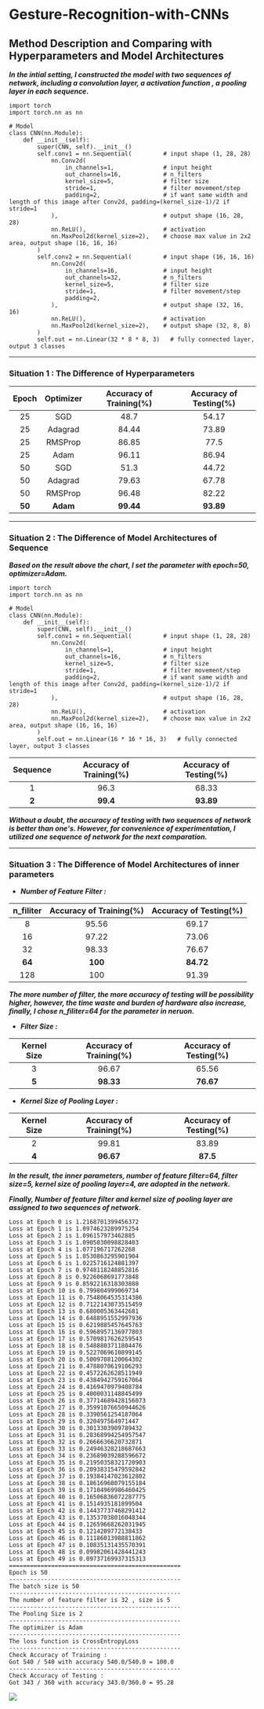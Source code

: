 # Gesture-Recognition-with-CNNs

Method Description and Comparing with Hyperparameters and Model Architectures
---
***In the intial setting, I constructed the model with two sequences of network, including a convolution layer, a activation function , a pooling layer in each sequence.***

```python==
import torch
import torch.nn as nn

# Model
class CNN(nn.Module):
    def __init__(self):
        super(CNN, self).__init__()
        self.conv1 = nn.Sequential(         # input shape (1, 28, 28)
            nn.Conv2d(
                in_channels=1,              # input height
                out_channels=16,            # n_filters
                kernel_size=5,              # filter size
                stride=1,                   # filter movement/step
                padding=2,                  # if want same width and length of this image after Conv2d, padding=(kernel_size-1)/2 if stride=1
            ),                              # output shape (16, 28, 28)
            nn.ReLU(),                      # activation
            nn.MaxPool2d(kernel_size=2),    # choose max value in 2x2 area, output shape (16, 16, 16)
        )
        self.conv2 = nn.Sequential(         # input shape (16, 16, 16)
            nn.Conv2d(
                in_channels=16,             # input height
                out_channels=32,            # n_filters
                kernel_size=5,              # filter size
                stride=1,                   # filter movement/step
                padding=2,
            ),                              # output shape (32, 16, 16)
            nn.ReLU(),                      # activation
            nn.MaxPool2d(kernel_size=2),    # output shape (32, 8, 8)
        )
        self.out = nn.Linear(32 * 8 * 8, 3)   # fully connected layer, output 3 classes
```
---
### Situation 1 : The Difference of Hyperparameters
| Epoch | Optimizer | Accuracy of Training(%) | Accuracy of Testing(%) |
|:----------:|:---------:|:--------------------:|:-------------------:|
|     25     |    SGD    |48.7|54.17|
|     25     |  Adagrad  |84.44|73.89|
|     25     |  RMSProp  |86.85|77.5|
|     25     |   Adam    |96.11|86.94|
|     50     |    SGD    |51.3|44.72|
|     50     |  Adagrad  |79.63|67.78|
|     50     |  RMSProp  |96.48|82.22|
|    **50**     |   **Adam**    |**99.44**|**93.89**|
---
### Situation 2 : The Difference of Model Architectures of Sequence
***Based on the result above the chart, I set the parameter with epoch=50, optimizer=Adam.***

```python==
import torch
import torch.nn as nn

# Model
class CNN(nn.Module):
    def __init__(self):
        super(CNN, self).__init__()
        self.conv1 = nn.Sequential(         # input shape (1, 28, 28)
            nn.Conv2d(
                in_channels=1,              # input height
                out_channels=16,            # n_filters
                kernel_size=5,              # filter size
                stride=1,                   # filter movement/step
                padding=2,                  # if want same width and length of this image after Conv2d, padding=(kernel_size-1)/2 if stride=1
            ),                              # output shape (16, 28, 28)
            nn.ReLU(),                      # activation
            nn.MaxPool2d(kernel_size=2),    # choose max value in 2x2 area, output shape (16, 16, 16)
        )
        self.out = nn.Linear(16 * 16 * 16, 3)   # fully connected layer, output 3 classes
```

| Sequence | Accuracy of Training(%) | Accuracy of Testing(%) |
|:--------:|:-----------------------:|:----------------------:|
|    1     |          96.3           |         68.33          |
|  **2**   |        **99.4**         |       **93.89**        |

***Without a doubt, the accuracy of testing with two sequences of network is better than one's. However, for convenience of experimentation, I utilized one sequence of network for the next comparation.***

---
### Situation 3 : The Difference of Model Architectures of inner parameters

* ***Number of Feature Filter :***

| n_filiter | Accuracy of Training(%) | Accuracy of Testing(%) |
|:--------:|:-----------------------:|:----------------------:|
|    8     |          95.56           |         69.17         |
|  16   |        97.22         |       73.06      |
|  32   |        98.33         |       76.67     |
|  **64**   |        **100**         |       **84.72**      |
|  128   |        100         |       91.39      |

***The more number of filter, the more accuracy of testing will be possibility higher, however, the time waste and burden of hardware also increase, finally, I chose n_filiter=64 for the parameter in neruon.*** 
* ***Filter Size :***

| Kernel Size | Accuracy of Training(%) | Accuracy of Testing(%) |
|:--------:|:-----------------------:|:----------------------:|
|    3     |          96.67           |         65.56         |
|  **5**   |        **98.33**         |       **76.67**      |

* ***Kernel Size of Pooling Layer :***

| Kernel Size | Accuracy of Training(%) | Accuracy of Testing(%) |
|:--------:|:-----------------------:|:----------------------:|
|    2     |          99.81           |         83.89         |
|  **4**   |        **96.67**         |       **87.5**      |

***In the result, the inner parameters, number of feature filter=64, filter size=5, kernel size of pooling layer=4, are adopted in the network.***

***Finally, Number of feature filter and kernel size of pooling layer are assigned to two sequences of network.***

```
Loss at Epoch 0 is 1.2168701399456372
Loss at Epoch 1 is 1.0974623289975254
Loss at Epoch 2 is 1.096157973462885
Loss at Epoch 3 is 1.0905030098828403
Loss at Epoch 4 is 1.077196717262268
Loss at Epoch 5 is 1.0530863295901904
Loss at Epoch 6 is 1.0225716124881397
Loss at Epoch 7 is 0.9748118248852816
Loss at Epoch 8 is 0.9226068691773848
Loss at Epoch 9 is 0.8592216318303888
Loss at Epoch 10 is 0.799804999069734
Loss at Epoch 11 is 0.7548064535314386
Loss at Epoch 12 is 0.7122143073515459
Loss at Epoch 13 is 0.680005363442681
Loss at Epoch 14 is 0.6488951552997936
Loss at Epoch 15 is 0.6219885457645763
Loss at Epoch 16 is 0.5968957136977803
Loss at Epoch 17 is 0.5709817626259543
Loss at Epoch 18 is 0.5488803711804476
Loss at Epoch 19 is 0.5227069610899145
Loss at Epoch 20 is 0.5009708120064302
Loss at Epoch 21 is 0.4788070619106293
Loss at Epoch 22 is 0.4572262628511949
Loss at Epoch 23 is 0.4384942759167064
Loss at Epoch 24 is 0.4169470979408784
Loss at Epoch 25 is 0.4000031148845499
Loss at Epoch 26 is 0.37714689428156073
Loss at Epoch 27 is 0.35991076650944626
Loss at Epoch 28 is 0.3390561254187064
Loss at Epoch 29 is 0.320497564971447
Loss at Epoch 30 is 0.3013303909789432
Loss at Epoch 31 is 0.28368994254957547
Loss at Epoch 32 is 0.2666636620732871
Loss at Epoch 33 is 0.24946328218687663
Loss at Epoch 34 is 0.23689039288596672
Loss at Epoch 35 is 0.21950358321720903
Loss at Epoch 36 is 0.20938315479592842
Loss at Epoch 37 is 0.19384147023612802
Loss at Epoch 38 is 0.18616960079155184
Loss at Epoch 39 is 0.17104969986460425
Loss at Epoch 40 is 0.16506836072287775
Loss at Epoch 41 is 0.1514935181899504
Loss at Epoch 42 is 0.14437737468291412
Loss at Epoch 43 is 0.13537038016048344
Loss at Epoch 44 is 0.12659668262031945
Loss at Epoch 45 is 0.1214209772138433
Loss at Epoch 46 is 0.11186013988811862
Loss at Epoch 47 is 0.10835131435570391
Loss at Epoch 48 is 0.09982061428441243
Loss at Epoch 49 is 0.09737169937315313
=================================================
Epoch is 50
-------------------------------------------------
The batch size is 50
-------------------------------------------------
The number of feature filter is 32 , size is 5
-------------------------------------------------
The Pooling Size is 2
-------------------------------------------------
The optimizer is Adam
-------------------------------------------------
The loss function is CrossEntropyLoss
-------------------------------------------------
Check Accuracy of Training : 
Got 540 / 540 with accuracy 540.0/540.0 = 100.0
-------------------------------------------------
Check Accuracy of Testing : 
Got 343 / 360 with accuracy 343.0/360.0 = 95.28
```

![](https://i.imgur.com/PVEaYi2.png)

